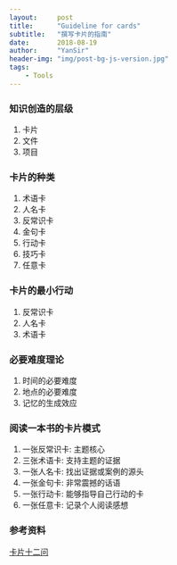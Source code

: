 ```yaml
---
layout:     post
title:      "Guideline for cards"
subtitle:   "撰写卡片的指南"
date:       2018-08-19
author:     "YanSir"
header-img: "img/post-bg-js-version.jpg"
tags:
    - Tools
---
```



### 知识创造的层级

1. 卡片
2. 文件
3. 项目

### 卡片的种类

1. 术语卡
2. 人名卡
3. 反常识卡
4. 金句卡
5. 行动卡
6. 技巧卡
7. 任意卡

### 卡片的最小行动

1. 反常识卡
2. 人名卡
3. 术语卡

### 必要难度理论

1. 时间的必要难度
2. 地点的必要难度
3. 记忆的生成效应

### 阅读一本书的卡片模式

1. 一张反常识卡: 主题核心
2. 三张术语卡: 支持主题的证据
3. 一张人名卡: 找出证据或案例的源头
4. 一张金句卡: 非常震撼的话语
5. 一张行动卡: 能够指导自己行动的卡
6. 一张任意卡: 记录个人阅读感想

### 参考资料

[卡片十二问](https://mp.weixin.qq.com/s/p4Mritb0M_pEcFQ7wj1oig)
